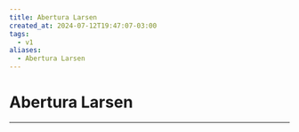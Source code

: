```yaml
---
title: Abertura Larsen
created_at: 2024-07-12T19:47:07-03:00
tags:
  - v1
aliases:
  - Abertura Larsen
---
```

# Abertura Larsen
---

